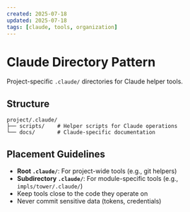 ```yaml
---
created: 2025-07-18
updated: 2025-07-18
tags: [claude, tools, organization]
---
```


# Claude Directory Pattern

Project-specific `.claude/` directories for Claude helper tools.

## Structure
```
project/.claude/
├── scripts/    # Helper scripts for Claude operations
└── docs/       # Claude-specific documentation
```

## Placement Guidelines
- **Root `.claude/`**: For project-wide tools (e.g., git helpers)
- **Subdirectory `.claude/`**: For module-specific tools (e.g., `impls/tower/.claude/`)
- Keep tools close to the code they operate on
- Never commit sensitive data (tokens, credentials)